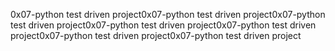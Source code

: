 0x07-python test driven project0x07-python test driven project0x07-python test driven project0x07-python test driven project0x07-python test driven project0x07-python test driven project0x07-python test driven project
